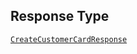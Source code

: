 ## Response Type

[`CreateCustomerCardResponse`](../../doc/models/create-customer-card-response.md)
